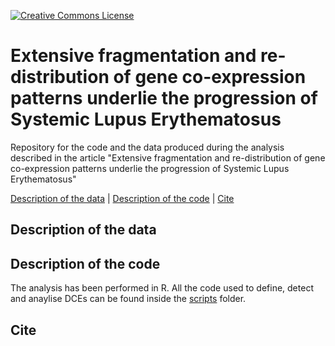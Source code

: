 [![Creative Commons License](http://i.creativecommons.org/l/by/4.0/80x15.png)](https://github.com/vntasis/SLE_spatial_gene_expression/blob/master/LICENSE)

# Extensive fragmentation and re-distribution of gene co-expression patterns underlie the progression of Systemic Lupus Erythematosus


Repository for the code and the data produced during the analysis described in the article "Extensive fragmentation and re-distribution of gene co-expression patterns underlie the progression of Systemic Lupus Erythematosus"

[Description of the data](#description) | [Description of the code](#code) | [Cite](#cite)

## Description of the data<a name="description"></a>
## Description of the code<a name="code"></a>
The analysis has been performed in R. All the code used to define, 
detect and anaylise DCEs can be found inside the [scripts](https://github.com/vntasis/SLE_spatial_gene_expression/blob/master/)
folder. 
## Cite<a name="cite"></a>
